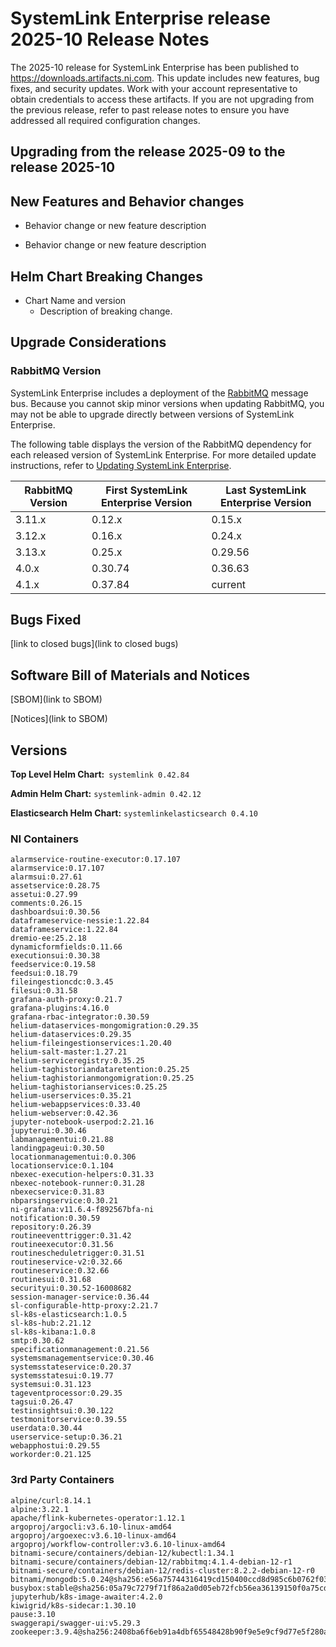 # SystemLink Enterprise release 2025-10 Release Notes

The 2025-10 release for SystemLink Enterprise has been
published to <https://downloads.artifacts.ni.com>. This update includes new
features, bug fixes, and security updates. Work with your account representative
to obtain credentials to access these artifacts. If you are not upgrading from
the previous release, refer to past release notes to ensure you have addressed
all required configuration changes.

## Upgrading from the release 2025-09 to the release 2025-10

<!-- Optional section to include comments and instructions needed to successfully upgrade from the previous release to the current release. If the only changes needed are already captured in Helm Chart Breaking Changes, this section is not needed. -->

## New Features and Behavior changes

- Behavior change or new feature description

- Behavior change or new feature description

## Helm Chart Breaking Changes

- Chart Name and version
  - Description of breaking change.

## Upgrade Considerations

### RabbitMQ Version

SystemLink Enterprise includes a deployment of the
[RabbitMQ](https://www.rabbitmq.com/) message bus. Because you cannot skip minor
versions when updating RabbitMQ, you may not be able to upgrade directly between
versions of SystemLink Enterprise.

The following table displays the version of the RabbitMQ dependency for each
released version of SystemLink Enterprise. For more detailed update
instructions, refer to
[Updating SystemLink Enterprise](https://www.ni.com/docs/en-US/bundle/systemlink-enterprise/page/updating-systemlink-enterprise.html).

| RabbitMQ Version | First SystemLink Enterprise Version | Last SystemLink Enterprise Version |
| ---------------- | ----------------------------------- | ---------------------------------- |
| 3.11.x           | 0.12.x                              | 0.15.x                             |
| 3.12.x           | 0.16.x                              | 0.24.x                             |
| 3.13.x           | 0.25.x                              | 0.29.56                            |
| 4.0.x            | 0.30.74                             | 0.36.63                            |
| 4.1.x            | 0.37.84                             | current                            |

## Bugs Fixed

<!-- This section should link to the excel document that list customer facing bugs, fixed in the current release. The URL for the release (tag) should be used. -->

[link to closed bugs](link to closed bugs)

## Software Bill of Materials and Notices

<!-- This section should link to the directories containing notices and SBOM. The URL for the release (tag) should be used. -->

[SBOM](link to SBOM)

[Notices](link to SBOM)

## Versions

**Top Level Helm Chart:** `systemlink 0.42.84`

**Admin Helm Chart:** `systemlink-admin 0.42.12`

**Elasticsearch Helm Chart:** `systemlinkelasticsearch 0.4.10`

### NI Containers

```text
alarmservice-routine-executor:0.17.107
alarmservice:0.17.107
alarmsui:0.27.61
assetservice:0.28.75
assetui:0.27.99
comments:0.26.15
dashboardsui:0.30.56
dataframeservice-nessie:1.22.84
dataframeservice:1.22.84
dremio-ee:25.2.18
dynamicformfields:0.11.66
executionsui:0.30.38
feedservice:0.19.58
feedsui:0.18.79
fileingestioncdc:0.3.45
filesui:0.31.58
grafana-auth-proxy:0.21.7
grafana-plugins:4.16.0
grafana-rbac-integrator:0.30.59
helium-dataservices-mongomigration:0.29.35
helium-dataservices:0.29.35
helium-fileingestionservices:1.20.40
helium-salt-master:1.27.21
helium-serviceregistry:0.35.25
helium-taghistoriandataretention:0.25.25
helium-taghistorianmongomigration:0.25.25
helium-taghistorianservices:0.25.25
helium-userservices:0.35.21
helium-webappservices:0.33.40
helium-webserver:0.42.36
jupyter-notebook-userpod:2.21.16
jupyterui:0.30.46
labmanagementui:0.21.88
landingpageui:0.30.50
locationmanagementui:0.0.306
locationservice:0.1.104
nbexec-execution-helpers:0.31.33
nbexec-notebook-runner:0.31.28
nbexecservice:0.31.83
nbparsingservice:0.30.21
ni-grafana:v11.6.4-f892567bfa-ni
notification:0.30.59
repository:0.26.39
routineeventtrigger:0.31.42
routineexecutor:0.31.56
routinescheduletrigger:0.31.51
routineservice-v2:0.32.66
routineservice:0.32.66
routinesui:0.31.68
securityui:0.30.52-16008682
session-manager-service:0.36.44
sl-configurable-http-proxy:2.21.7
sl-k8s-elasticsearch:1.0.5
sl-k8s-hub:2.21.12
sl-k8s-kibana:1.0.8
smtp:0.30.62
specificationmanagement:0.21.56
systemsmanagementservice:0.30.46
systemsstateservice:0.20.37
systemsstatesui:0.19.77
systemsui:0.31.123
tageventprocessor:0.29.35
tagsui:0.26.47
testinsightsui:0.30.122
testmonitorservice:0.39.55
userdata:0.30.44
userservice-setup:0.36.21
webapphostui:0.29.55
workorder:0.21.125
```

### 3rd Party Containers

```text
alpine/curl:8.14.1
alpine:3.22.1
apache/flink-kubernetes-operator:1.12.1
argoproj/argocli:v3.6.10-linux-amd64
argoproj/argoexec:v3.6.10-linux-amd64
argoproj/workflow-controller:v3.6.10-linux-amd64
bitnami-secure/containers/debian-12/kubectl:1.34.1
bitnami-secure/containers/debian-12/rabbitmq:4.1.4-debian-12-r1
bitnami-secure/containers/debian-12/redis-cluster:8.2.2-debian-12-r0
bitnami/mongodb:5.0.24@sha256:e56a75744316419cd150400ccd8d985c6b0762f03c7a3b015f233524d043731f
busybox:stable@sha256:05a79c7279f71f86a2a0d05eb72fcb56ea36139150f0a75cd87e80a4272e4e39
jupyterhub/k8s-image-awaiter:4.2.0
kiwigrid/k8s-sidecar:1.30.10
pause:3.10
swaggerapi/swagger-ui:v5.29.3
zookeeper:3.9.4@sha256:2408ba6f6eb91a4dbf65548428b90f9e5e9cf9d77e5f280a4bf80270d465a80f
```
